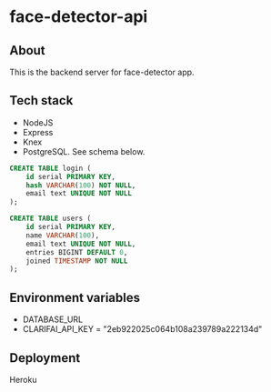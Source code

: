 # face-detector-api

## About

This is the backend server for face-detector app.

## Tech stack

- NodeJS
- Express
- Knex
- PostgreSQL. See schema below.

```sql
CREATE TABLE login (
	id serial PRIMARY KEY,
	hash VARCHAR(100) NOT NULL,
	email text UNIQUE NOT NULL
);

CREATE TABLE users (
	id serial PRIMARY KEY,
	name VARCHAR(100),
	email text UNIQUE NOT NULL,
	entries BIGINT DEFAULT 0,
	joined TIMESTAMP NOT NULL
);
```

## Environment variables

- DATABASE_URL
- CLARIFAI_API_KEY = "2eb922025c064b108a239789a222134d"

## Deployment

Heroku
